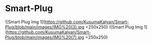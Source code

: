 # Smart-Plug
![Smart Plug Img 1](https://github.com/KusumaKalyan/Smart-Plug/blob/main/images/IMG%20(3).jpg =250x250)
![Smart Plug Img 1](https://github.com/KusumaKalyan/Smart-Plug/blob/main/images/IMG%20(7).jpg =250x250)
